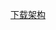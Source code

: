 [下载架构](http://download.microsoft.com/download/B/9/7/B97655A4-4E46-4E51-BA0A-C669106D563F/Schemas.zip)